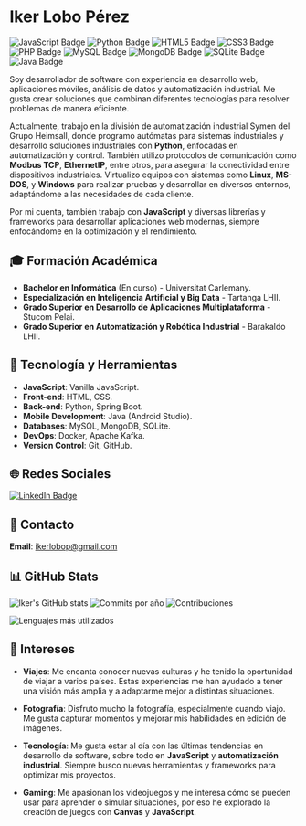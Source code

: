 # Iker Lobo Pérez
![JavaScript Badge](https://img.shields.io/badge/JavaScript-ES6%2B-yellow?style=flat&logo=javascript)
![Python Badge](https://img.shields.io/badge/Python-3.x-blue?style=flat&logo=python)
![HTML5 Badge](https://img.shields.io/badge/HTML5-orange?style=flat&logo=html5)
![CSS3 Badge](https://img.shields.io/badge/CSS3-blue?style=flat&logo=css3)
![PHP Badge](https://img.shields.io/badge/PHP-7.x-purple?style=flat&logo=php)
![MySQL Badge](https://img.shields.io/badge/MySQL-5.x-blue?style=flat&logo=mysql)
![MongoDB Badge](https://img.shields.io/badge/MongoDB-4.x-green?style=flat&logo=mongodb)
![SQLite Badge](https://img.shields.io/badge/SQLite-3.x-lightblue?style=flat&logo=sqlite)
![Java Badge](https://img.shields.io/badge/Java-8-red?style=flat&logo=java)

Soy desarrollador de software con experiencia en desarrollo web, aplicaciones móviles, análisis de datos y automatización industrial. Me gusta crear soluciones que combinan diferentes tecnologías para resolver problemas de manera eficiente.

Actualmente, trabajo en la división de automatización industrial Symen del Grupo Heimsall, donde programo autómatas para sistemas industriales y desarrollo soluciones industriales con **Python**, enfocadas en automatización y control. También utilizo protocolos de comunicación como **Modbus TCP**, **EthernetIP**, entre otros, para asegurar la conectividad entre dispositivos industriales. Virtualizo equipos con sistemas como **Linux**, **MS-DOS**, y **Windows** para realizar pruebas y desarrollar en diversos entornos, adaptándome a las necesidades de cada cliente.

Por mi cuenta, también trabajo con **JavaScript** y diversas librerías y frameworks para desarrollar aplicaciones web modernas, siempre enfocándome en la optimización y el rendimiento.

## 🎓 Formación Académica
- **Bachelor en Informática** (En curso) - Universitat Carlemany.
- **Especialización en Inteligencia Artificial y Big Data** - Tartanga LHII.
- **Grado Superior en Desarrollo de Aplicaciones Multiplataforma** - Stucom Pelai.
- **Grado Superior en Automatización y Robótica Industrial** - Barakaldo LHII.

## 🚀 Tecnología y Herramientas
- **JavaScript**: Vanilla JavaScript.
- **Front-end**: HTML, CSS.
- **Back-end**: Python, Spring Boot.
- **Mobile Development**: Java (Android Studio).
- **Databases**: MySQL, MongoDB, SQLite.
- **DevOps**: Docker, Apache Kafka.
- **Version Control**: Git, GitHub.

## 🌐 Redes Sociales
[![LinkedIn Badge](https://img.shields.io/badge/LinkedIn-Iker%20Lobo-blue?style=flat&logo=linkedin)](https://www.linkedin.com/in/ikerloboperez)

## 📧 Contacto
**Email**: ikerlobop@gmail.com

## 📊 GitHub Stats

![Iker's GitHub stats](https://github-readme-stats.vercel.app/api?username=ikerlobop&show_icons=true&theme=dark&hide_border=true&icon_color=ffb86c&title_color=50fa7b&text_color=ff79c6)
![Commits por año](https://github-readme-streak-stats.herokuapp.com/?user=ikerlobop&theme=dark&hide_border=true&background=000000&stroke=ff79c6)
![Contribuciones](https://github-profile-summary-cards.vercel.app/api/cards/profile-details?username=ikerlobop&theme=github_dark)

![Lenguajes más utilizados](https://github-readme-stats.vercel.app/api/top-langs/?username=ikerlobop&layout=compact&langs_count=8&theme=dark&hide_border=true&title_color=50fa7b&text_color=ff79c6&bg_color=000000&hide=css,html)

## 🎯 Intereses
- **Viajes**: Me encanta conocer nuevas culturas y he tenido la oportunidad de viajar a varios países. Estas experiencias me han ayudado a tener una visión más amplia y a adaptarme mejor a distintas situaciones.
  
- **Fotografía**: Disfruto mucho la fotografía, especialmente cuando viajo. Me gusta capturar momentos y mejorar mis habilidades en edición de imágenes.

- **Tecnología**: Me gusta estar al día con las últimas tendencias en desarrollo de software, sobre todo en **JavaScript** y **automatización industrial**. Siempre busco nuevas herramientas y frameworks para optimizar mis proyectos.

- **Gaming**: Me apasionan los videojuegos y me interesa cómo se pueden usar para aprender o simular situaciones, por eso he explorado la creación de juegos con **Canvas** y **JavaScript**.



